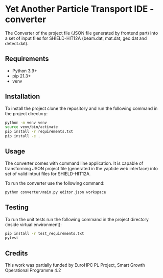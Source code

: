 # Yet Another Particle Transport IDE - converter

The Converter of the project file (JSON file generated by frontend part) into a set of input files for SHIELD-HIT12A (beam.dat, mat.dat, geo.dat and detect.dat).

## Requirements
- Python 3.9+
- pip 21.3+
- venv

## Installation

To install the project clone the repository and run the following command in the project directory:

```bash
python -m venv venv
source venv/bin/activate
pip install -r requirements.txt
pip install -e .
```

## Usage

The converter comes with command line application. 
It is capable of transforming JSON project file (generated in the yaptide web interface) into set of valid intput files for SHIELD-HIT12A.

To run the converter use the following command:

```bash
python converter/main.py editor.json workspace
```

## Testing

To run the unit tests run the following command in the project directory (inside virtual environment):

```bash
pip install -r test_requirements.txt
pytest
```

## Credits

This work was partially funded by EuroHPC PL Project, Smart Growth Operational Programme 4.2
